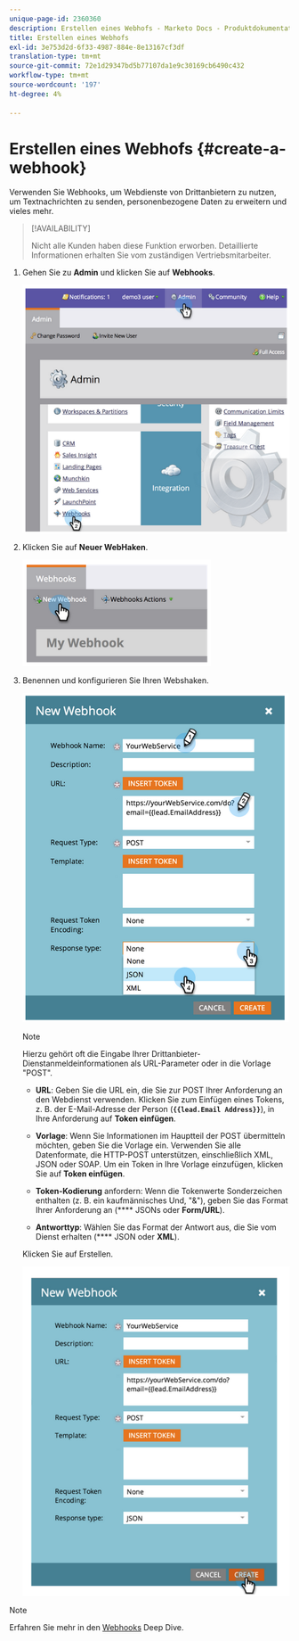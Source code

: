 ```yaml
---
unique-page-id: 2360360
description: Erstellen eines Webhofs - Marketo Docs - Produktdokumentation
title: Erstellen eines Webhofs
exl-id: 3e753d2d-6f33-4987-884e-8e13167cf3df
translation-type: tm+mt
source-git-commit: 72e1d29347bd5b77107da1e9c30169cb6490c432
workflow-type: tm+mt
source-wordcount: '197'
ht-degree: 4%

---
```


# Erstellen eines Webhofs {#create-a-webhook}

Verwenden Sie Webhooks, um Webdienste von Drittanbietern zu nutzen, um Textnachrichten zu senden, personenbezogene Daten zu erweitern und vieles mehr.

>[!AVAILABILITY]
>
>Nicht alle Kunden haben diese Funktion erworben. Detaillierte Informationen erhalten Sie vom zuständigen Vertriebsmitarbeiter.

1. Gehen Sie zu **Admin** und klicken Sie auf **Webhooks**.

   ![](assets/image2014-9-24-14-3a52-3a57.png)

1. Klicken Sie auf **Neuer WebHaken**.

   ![](assets/image2014-9-24-14-3a53-3a9.png)

1. Benennen und konfigurieren Sie Ihren Webshaken.

   ![](assets/image2014-9-24-14-3a53-3a19.png)

   >[!NOTE]
   >
   >Hierzu gehört oft die Eingabe Ihrer Drittanbieter-Dienstanmeldeinformationen als URL-Parameter oder in die Vorlage &quot;POST&quot;.

   * **URL**: Geben Sie die URL ein, die Sie zur POST Ihrer Anforderung an den Webdienst verwenden. Klicken Sie zum Einfügen eines Tokens, z. B. der E-Mail-Adresse der Person (**`{{lead.Email Address}}`**), in Ihre Anforderung auf **Token einfügen**.

   * **Vorlage**: Wenn Sie Informationen im Hauptteil der POST übermitteln möchten, geben Sie die Vorlage ein. Verwenden Sie alle Datenformate, die HTTP-POST unterstützen, einschließlich XML, JSON oder SOAP. Um ein Token in Ihre Vorlage einzufügen, klicken Sie auf **Token einfügen**.

   * **Token-Kodierung** anfordern: Wenn die Tokenwerte Sonderzeichen enthalten (z. B. ein kaufmännisches Und, &quot;&amp;&quot;), geben Sie das Format Ihrer Anforderung an (**** JSONs oder  **Form/URL**).

   * **Antworttyp**: Wählen Sie das Format der Antwort aus, die Sie vom Dienst erhalten (**** JSON oder  **XML**).

   Klicken Sie auf Erstellen.

   ![](assets/image2014-9-24-14-3a53-3a35.png)

>[!NOTE]
>
>Erfahren Sie mehr in den [Webhooks](https://developers.marketo.com/documentation/webhooks/) Deep Dive.
